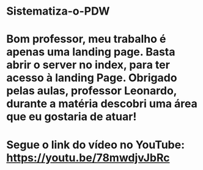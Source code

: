 # Sistematiza-o-PDW

# Bom professor, meu trabalho é apenas uma landing page. Basta abrir o server no index, para ter acesso à landing Page. Obrigado pelas aulas, professor Leonardo, durante a matéria descobri uma área que eu gostaria de atuar!

# Segue o link do vídeo no YouTube: https://youtu.be/78mwdjvJbRc
